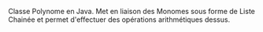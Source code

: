 Classe Polynome en Java. Met en liaison des Monomes sous forme de Liste Chainée et permet d'effectuer des opérations arithmétiques dessus. 

